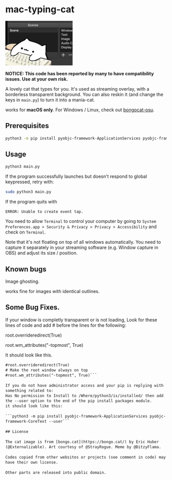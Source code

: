 # mac-typing-cat

<img src="example.jpg" alt="use example" style="zoom: 50%;" />

**NOTICE: This code has been reported by many to have compatibility issues. Use at your own risk.**

A lovely cat that types for you. It's used as streaming overlay, with a borderless transparent background. You can also reskin it (and change the keys in `main.py`) to turn it into a mania-cat.

works for **macOS only**. For Windows / Linux, check out [bongocat-osu](https://github.com/kuroni/bongocat-osu).

## Prerequisites

```bash
python3 -m pip install pyobjc-framework-ApplicationServices pyobjc-framework-CoreText
```

## Usage

```bash
python3 main.py
```

If the program successfully launches but doesn't respond to global keypressed, retry with:

```bash
sudo python3 main.py
```

If the program quits with

```plain
ERROR: Unable to create event tap.
```

You need to allow `Terminal` to control your computer by going to `System Preferences.app > Security & Privacy > Privacy > Accessibility` and check on `Terminal`.

Note that it's not floating on top of all windows automatically. You need to capture it separately in your streaming software (e.g. Window capture in OBS) and adjust its size / position.

## Known bugs

Image ghosting.

works fine for images with identical outlines.

## Some Bug Fixes.

If your window is completly transparent or is not loading, Look for these lines of code and add # before the lines for the following:

root.overrideredirect(True)

root.wm_attributes("-topmost", True)

It should look like this.

```# Hide the root window drag bar and close button
#root.overrideredirect(True)
# Make the root window always on top
#root.wm_attributes("-topmost", True)```

If you do not have administrator access and your pip is replying with something related to: 
Has No permission to Install to /Where/python3/is/installed/ then add the --user option to the end of the pip install packages module.
it should look like this:

```python3 -m pip install pyobjc-framework-ApplicationServices pyobjc-framework-CoreText --user```

## License

The cat image is from [bongo.cat](https://bongo.cat/) by Eric Huber (@Externalizable). Art courtesy of @StrayRogue. Meme by @DitzyFlama.

Codes copied from other websites or projects (see comment in code) may have their own license.

Other parts are released into public domain.
